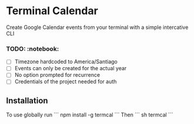 <h1>Terminal Calendar</h1>
Create Google Calendar events from your terminal with a simple intercative CLI

<h3>TODO: :notebook: </h3>

- [ ] Timezone hardcoded to America/Santiago
- [ ] Events can only be created for the actual year
- [ ] No option prompted for recurrence
- [ ] Credentials of the project needed for auth

<h2>Installation</h2>
To use globally run
```
npm install -g termcal
```
Then
``` sh
termcal
```
